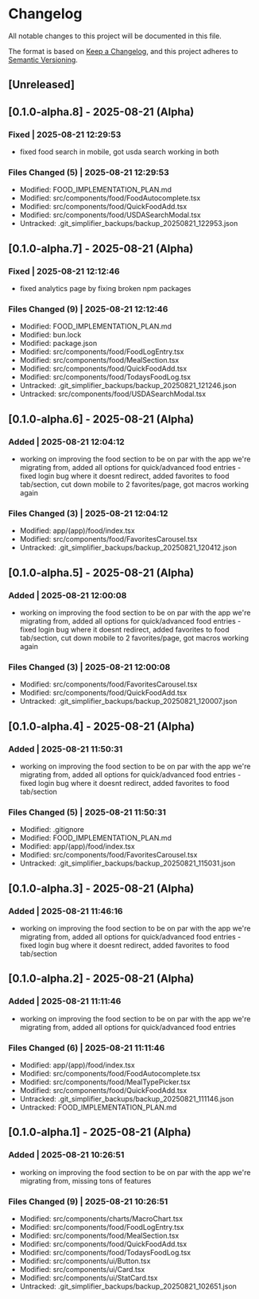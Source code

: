 # Changelog

All notable changes to this project will be documented in this file.

The format is based on [Keep a Changelog](https://keepachangelog.com/en/1.0.0/),
and this project adheres to [Semantic Versioning](https://semver.org/spec/v2.0.0.html).

## [Unreleased]

## [0.1.0-alpha.8] - 2025-08-21 (Alpha)

### Fixed | 2025-08-21 12:29:53

- fixed food search in mobile, got usda search working in both

### Files Changed (5) | 2025-08-21 12:29:53

- Modified: FOOD_IMPLEMENTATION_PLAN.md
- Modified: src/components/food/FoodAutocomplete.tsx
- Modified: src/components/food/QuickFoodAdd.tsx
- Modified: src/components/food/USDASearchModal.tsx
- Untracked: .git_simplifier_backups/backup_20250821_122953.json

## [0.1.0-alpha.7] - 2025-08-21 (Alpha)

### Fixed | 2025-08-21 12:12:46

- fixed analytics page by fixing broken npm packages

### Files Changed (9) | 2025-08-21 12:12:46

- Modified: FOOD_IMPLEMENTATION_PLAN.md
- Modified: bun.lock
- Modified: package.json
- Modified: src/components/food/FoodLogEntry.tsx
- Modified: src/components/food/MealSection.tsx
- Modified: src/components/food/QuickFoodAdd.tsx
- Modified: src/components/food/TodaysFoodLog.tsx
- Untracked: .git_simplifier_backups/backup_20250821_121246.json
- Untracked: src/components/food/USDASearchModal.tsx

## [0.1.0-alpha.6] - 2025-08-21 (Alpha)

### Added | 2025-08-21 12:04:12

- working on improving the food section to be on par with the app we're migrating from, added all options for quick/advanced food entries - fixed login bug where it doesnt redirect, added favorites to food tab/section, cut down mobile to 2 favorites/page, got macros working again

### Files Changed (3) | 2025-08-21 12:04:12

- Modified: app/(app)/food/index.tsx
- Modified: src/components/food/FavoritesCarousel.tsx
- Untracked: .git_simplifier_backups/backup_20250821_120412.json

## [0.1.0-alpha.5] - 2025-08-21 (Alpha)

### Added | 2025-08-21 12:00:08

- working on improving the food section to be on par with the app we're migrating from, added all options for quick/advanced food entries - fixed login bug where it doesnt redirect, added favorites to food tab/section, cut down mobile to 2 favorites/page, got macros working again

### Files Changed (3) | 2025-08-21 12:00:08

- Modified: src/components/food/FavoritesCarousel.tsx
- Modified: src/components/food/QuickFoodAdd.tsx
- Untracked: .git_simplifier_backups/backup_20250821_120007.json

## [0.1.0-alpha.4] - 2025-08-21 (Alpha)

### Added | 2025-08-21 11:50:31

- working on improving the food section to be on par with the app we're migrating from, added all options for quick/advanced food entries - fixed login bug where it doesnt redirect, added favorites to food tab/section

### Files Changed (5) | 2025-08-21 11:50:31

- Modified: .gitignore
- Modified: FOOD_IMPLEMENTATION_PLAN.md
- Modified: app/(app)/food/index.tsx
- Modified: src/components/food/FavoritesCarousel.tsx
- Untracked: .git_simplifier_backups/backup_20250821_115031.json

## [0.1.0-alpha.3] - 2025-08-21 (Alpha)

### Added | 2025-08-21 11:46:16

- working on improving the food section to be on par with the app we're migrating from, added all options for quick/advanced food entries - fixed login bug where it doesnt redirect, added favorites to food tab/section

## [0.1.0-alpha.2] - 2025-08-21 (Alpha)

### Added | 2025-08-21 11:11:46

- working on improving the food section to be on par with the app we're migrating from, added all options for quick/advanced food entries

### Files Changed (6) | 2025-08-21 11:11:46

- Modified: app/(app)/food/index.tsx
- Modified: src/components/food/FoodAutocomplete.tsx
- Modified: src/components/food/MealTypePicker.tsx
- Modified: src/components/food/QuickFoodAdd.tsx
- Untracked: .git_simplifier_backups/backup_20250821_111146.json
- Untracked: FOOD_IMPLEMENTATION_PLAN.md

## [0.1.0-alpha.1] - 2025-08-21 (Alpha)

### Added | 2025-08-21 10:26:51

- working on improving the food section to be on par with the app we're migrating from, missing tons of features

### Files Changed (9) | 2025-08-21 10:26:51

- Modified: src/components/charts/MacroChart.tsx
- Modified: src/components/food/FoodLogEntry.tsx
- Modified: src/components/food/MealSection.tsx
- Modified: src/components/food/QuickFoodAdd.tsx
- Modified: src/components/food/TodaysFoodLog.tsx
- Modified: src/components/ui/Button.tsx
- Modified: src/components/ui/Card.tsx
- Modified: src/components/ui/StatCard.tsx
- Untracked: .git_simplifier_backups/backup_20250821_102651.json
